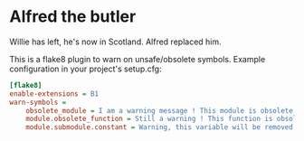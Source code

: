 Alfred the butler
=================

Willie has left, he's now in Scotland. Alfred replaced him.

This is a flake8 plugin to warn on unsafe/obsolete symbols. Example
configuration in your project's setup.cfg:

```ini
[flake8]
enable-extensions = B1
warn-symbols =
    obsolete_module = I am a warning message ! This module is obsolete !
    module.obsolete_function = Still a warning ! This function is obsolete !
    module.submodule.constant = Warning, this variable will be removed !
```
